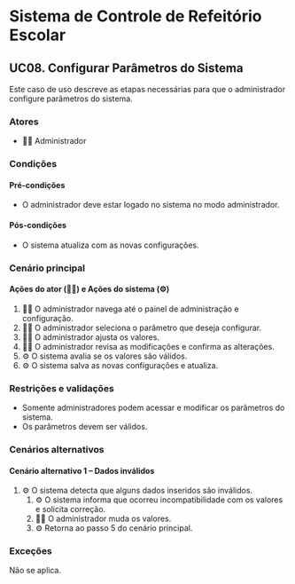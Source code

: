 # Sistema de Controle de Refeitório Escolar

## UC08. Configurar Parâmetros do Sistema

Este caso de uso descreve as etapas necessárias para que o administrador configure parâmetros do sistema.

### Atores
- 👨‍💼 Administrador

### Condições
#### Pré-condições
- O administrador deve estar logado no sistema no modo administrador.

#### Pós-condições
- O sistema atualiza com as novas configurações.

### Cenário principal
#### Ações do ator (👨‍💼) e Ações do sistema (⚙️)
1. 👨‍💼 O administrador navega até o painel de administração e configuração.
2. 👨‍💼 O administrador seleciona o parâmetro que deseja configurar.
3. 👨‍💼 O administrador ajusta os valores.
4. 👨‍💼 O administrador revisa as modificações e confirma as alterações.
5. ⚙️ O sistema avalia se os valores são válidos.
6. ⚙️ O sistema salva as novas configurações e atualiza.

### Restrições e validações
- Somente administradores podem acessar e modificar os parâmetros do sistema.
- Os parâmetros devem ser válidos.

### Cenários alternativos
#### Cenário alternativo 1 – Dados inválidos
1. ⚙️ O sistema detecta que alguns dados inseridos são inválidos.
   1. ⚙️ O sistema informa que ocorreu incompatibilidade com os valores e solicita correção.
   2. 👨‍💼 O administrador muda os valores.
   3. ⚙️ Retorna ao passo 5 do cenário principal.

### Exceções
Não se aplica.

